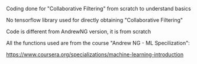 Coding done for "Collaborative Filtering" from scratch to understand basics

No tensorflow library used for directly obtaining "Collaborative Filtering"

Code is different from AndrewNG version, it is from scratch

All the functions used are from the course "Andrew NG - ML Specilization":

https://www.coursera.org/specializations/machine-learning-introduction
